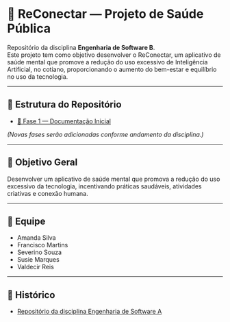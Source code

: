 # 🧠 ReConectar — Projeto de Saúde Pública
Repositório da disciplina **Engenharia de Software B**.  
Este projeto tem como objetivo desenvolver o ReConectar, um aplicativo de saúde mental que promove a redução do uso excessivo de Inteligência Artificial, no cotiano, proporcionando o aumento do bem-estar e equilíbrio no uso da tecnologia.  

---

## 📑 Estrutura do Repositório

- [📂 Fase 1 — Documentação Inicial](./1_Documentação)
 

*(Novas fases serão adicionadas conforme andamento da disciplina.)*

---

## 🎯 Objetivo Geral
Desenvolver um aplicativo de saúde mental que promova a redução do uso excessivo da tecnologia, incentivando práticas saudáveis, atividades criativas e conexão humana.

---

## 👥 Equipe
- Amanda Silva
- Francisco Martins  
- Severino Souza 
- Susie Marques
- Valdecir Reis 

---

## 📌 Histórico
- [Repositório da disciplina Engenharia de Software A](https://github.com/equipe-saude-publica/trabalho-pratico)
